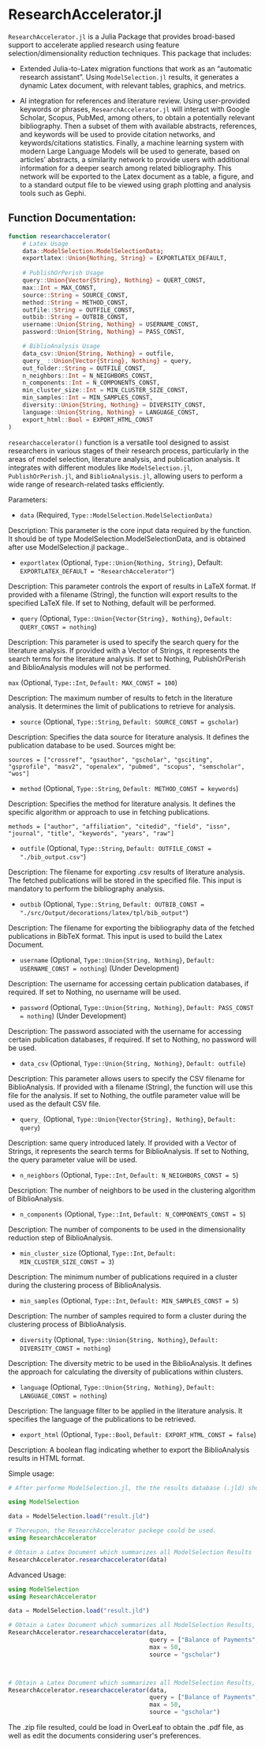 # ResearchAccelerator.jl
```ResearchAccelerator.jl``` is a Julia Package that provides broad-based support to accelerate applied research using feature selection/dimensionality reduction techniques. This package that includes:

* Extended Julia-to-Latex migration functions that work as an “automatic research assistant”. Using ```ModelSelection.jl``` results, it generates a dynamic Latex document, with relevant tables, graphics, and metrics.
  
* AI integration for references and literature review. Using user-provided keywords or phrases, ```ResearchAccelerator.jl``` will interact with Google Scholar, Scopus, PubMed, among others, to obtain a potentially relevant bibliography. Then a subset of them with available abstracts, references, and keywords will be used to provide citation networks, and keywords/citations statistics. Finally, a machine learning system with modern Large Language Models will be used to generate, based on articles’ abstracts, a similarity network to provide users with additional information for a deeper search among related bibliography. This network will be exported to the Latex document as a table, a figure, and to a standard output file to be viewed using graph plotting and analysis tools such as Gephi.

## Function Documentation: 

```julia
function researchaccelerator(
	# Latex Usage
	data::ModelSelection.ModelSelectionData;
	exportlatex::Union{Nothing, String} = EXPORTLATEX_DEFAULT,
	
	# PublishOrPerish Usage
	query::Union{Vector{String}, Nothing} = QUERT_CONST,
	max::Int = MAX_CONST, 
	source::String = SOURCE_CONST, 
	method::String = METHOD_CONST, 
	outfile::String = OUTFILE_CONST,
	outbib::String = OUTBIB_CONST,
	username::Union{String, Nothing} = USERNAME_CONST,
	password::Union{String, Nothing} = PASS_CONST,

	# BiblioAnalysis Usage
	data_csv::Union{String, Nothing} = outfile,
	query_ ::Union{Vector{String}, Nothing} = query,
	out_folder::String = OUTFILE_CONST, 
	n_neighbors::Int = N_NEIGHBORS_CONST, 
	n_components::Int = N_COMPONENTS_CONST, 
	min_cluster_size::Int = MIN_CLUSTER_SIZE_CONST,
	min_samples::Int = MIN_SAMPLES_CONST,
	diversity::Union{String, Nothing} = DIVERSITY_CONST,
	language::Union{String, Nothing} = LANGUAGE_CONST,
	export_html::Bool = EXPORT_HTML_CONST
)

```

``researchaccelerator()`` function is a versatile tool designed to assist researchers in various stages of their research process, particularly in the areas of model selection, literature analysis, and publication analysis. It integrates with different modules like ```ModelSelection.jl```, ```PublishOrPerish.jl```, and ```BiblioAnalysis.jl```, allowing users to perform a wide range of research-related tasks efficiently.

Parameters:

- ``data`` (Required, ``Type::ModelSelection.ModelSelectionData)``

Description: This parameter is the core input data required by the function. It should be of type ModelSelection.ModelSelectionData, and is obtained after use ModelSelection.jl package..

- ``exportlatex`` (Optional, ``Type::Union{Nothing, String}``, Default: ``EXPORTLATEX_DEFAULT = "ResearchAccelerator"``)

Description: This parameter controls the export of results in LaTeX format. If provided with a filename (String), the function will export results to the specified LaTeX file. If set to Nothing, default will be performed.

- ``query`` (Optional, ``Type::Union{Vector{String}, Nothing}``, ``Default: QUERY_CONST = nothing``)

Description: This parameter is used to specify the search query for the literature analysis. If provided with a Vector of Strings, it represents the search terms for the literature analysis. If set to Nothing, PublishOrPerish and BiblioAnalysis modules will not be performed.

``max`` (Optional, ``Type::Int``, ``Default: MAX_CONST = 100``)

Description: The maximum number of results to fetch in the literature analysis. It determines the limit of publications to retrieve for analysis.

- ``source`` (Optional, ``Type::String``, ``Default: SOURCE_CONST = gscholar``)

Description: Specifies the data source for literature analysis. It defines the publication database to be used. Sources might be:

``sources = ["crossref", "gsauthor", "gscholar", "gsciting", "gsprofile", "masv2", "openalex", "pubmed", "scopus", "semscholar", "wos"]``

- ``method`` (Optional, ``Type::String``, ``Default: METHOD_CONST = keywords``)

Description: Specifies the method for literature analysis. It defines the specific algorithm or approach to use in fetching publications.

``methods = ["author", "affiliation", "citedid", "field", "issn", "journal", "title", "keywords", "years", "raw"]``

- ``outfile`` (Optional, ``Type::String``, ``Default: OUTFILE_CONST = "./bib_output.csv"``)

Description: The filename for exporting .csv results of literature analysis. The fetched publications will be stored in the specified file. This input is mandatory to perform the bibliography analysis.

- ``outbib`` (Optional, ``Type::String``, ``Default: OUTBIB_CONST = "./src/Output/decorations/latex/tpl/bib_output"``)

Description: The filename for exporting the bibliography data of the fetched publications in BibTeX format. This input is used to build the Latex Document.

- ``username`` (Optional, ``Type::Union{String, Nothing}``, ``Default: USERNAME_CONST = nothing``) (Under Development)

Description: The username for accessing certain publication databases, if required. If set to Nothing, no username will be used.

- ``password`` (Optional, ``Type::Union{String, Nothing}``, ``Default: PASS_CONST = nothing``) (Under Development)

Description: The password associated with the username for accessing certain publication databases, if required. If set to Nothing, no password will be used.

- ``data_csv`` (Optional, ``Type::Union{String, Nothing}``, ``Default: outfile``)

Description: This parameter allows users to specify the CSV filename for BiblioAnalysis. If provided with a filename (String), the function will use this file for the analysis. If set to Nothing, the outfile parameter value will be used as the default CSV file.

- ``query_`` (Optional, ``Type::Union{Vector{String}, Nothing}``, ``Default: query``)

Description: same query introduced lately. If provided with a Vector of Strings, it represents the search terms for BiblioAnalysis. If set to Nothing, the query parameter value will be used.

- ``n_neighbors`` (Optional, ``Type::Int``, ``Default: N_NEIGHBORS_CONST = 5``)

Description: The number of neighbors to be used in the clustering algorithm of BiblioAnalysis.

- ``n_components`` (Optional, ``Type::Int``, ``Default: N_COMPONENTS_CONST = 5``)

Description: The number of components to be used in the dimensionality reduction step of BiblioAnalysis.

- ``min_cluster_size`` (Optional, ``Type::Int``, ``Default: MIN_CLUSTER_SIZE_CONST = 3``)

Description: The minimum number of publications required in a cluster during the clustering process of BiblioAnalysis.

- ``min_samples`` (Optional, ``Type::Int``, ``Default: MIN_SAMPLES_CONST = 5``)

Description: The number of samples required to form a cluster during the clustering process of BiblioAnalysis.

- ``diversity`` (Optional, ``Type::Union{String, Nothing}``, ``Default: DIVERSITY_CONST = nothing``)

Description: The diversity metric to be used in the BiblioAnalysis. It defines the approach for calculating the diversity of publications within clusters.

- ``language`` (Optional, ``Type::Union{String, Nothing}``, ``Default: LANGUAGE_CONST = nothing``)

Description: The language filter to be applied in the literature analysis. It specifies the language of the publications to be retrieved.

- ``export_html`` (Optional, ``Type::Bool``, ``Default: EXPORT_HTML_CONST = false``)

Description: A boolean flag indicating whether to export the BiblioAnalysis results in HTML format.


Simple usage:

```julia
# After performe ModelSelection.jl, the the results database (.jld) should be load using:

using ModelSelection

data = ModelSelection.load("result.jld")

# Thereupon, the ResearchAccelerator packege could be used.
using ResearchAccelerator

# Obtain a Latex Document which summarizes all ModelSelection Results
ResearchAccelerator.researchaccelerator(data)
```

Advanced Usage:

```julia
using ModelSelection
using ResearchAccelerator

data = ModelSelection.load("result.jld")

# Obtain a Latex Document which summarizes all ModelSelection Results, as well as a bibliography analysis based on keywords introduced by the user, from google scholar. In this case, at least 50 documents are analyzed.
ResearchAccelerator.researchaccelerator(data, 
                                        query = ["Balance of Payments", "Constraints", "Real Exchange Rate"], 
                                        max = 50,
                                        source = "gscholar") 



# Obtain a Latex Document which summarizes all ModelSelection Results, as well as a bibliography analysis based on keywords introduced by the user, from google scholar. In this case, at least 50 documents are analyzed.
ResearchAccelerator.researchaccelerator(data, 
                                        query = ["Balance of Payments", "Constraints", "Real Exchange Rate"], 
                                        max = 50,
                                        source = "gscholar") 

```

The .zip file resulted, could be load in OverLeaf to obtain the .pdf file, as well as edit the documents considering user's preferences.